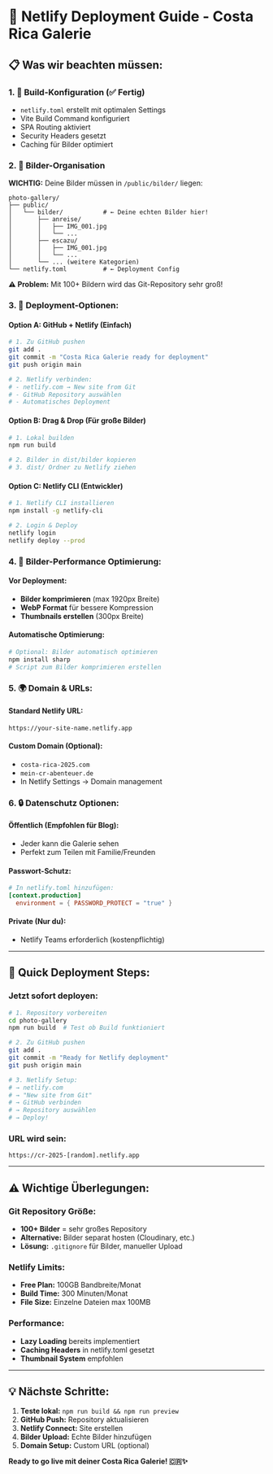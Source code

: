 # 🚀 Netlify Deployment Guide - Costa Rica Galerie

## 📋 **Was wir beachten müssen:**

### **1. 🔧 Build-Konfiguration (✅ Fertig)**
- `netlify.toml` erstellt mit optimalen Settings
- Vite Build Command konfiguriert
- SPA Routing aktiviert
- Security Headers gesetzt
- Caching für Bilder optimiert

### **2. 📁 Bilder-Organisation**

**WICHTIG:** Deine Bilder müssen in `/public/bilder/` liegen:
```
photo-gallery/
├── public/
│   └── bilder/           # ← Deine echten Bilder hier!
│       ├── anreise/
│       │   ├── IMG_001.jpg
│       │   └── ...
│       ├── escazu/
│       │   ├── IMG_001.jpg
│       │   └── ...
│       └── ... (weitere Kategorien)
└── netlify.toml          # ← Deployment Config
```

**⚠️ Problem:** Mit 100+ Bildern wird das Git-Repository sehr groß!

### **3. 🎯 Deployment-Optionen:**

#### **Option A: GitHub + Netlify (Einfach)**
```bash
# 1. Zu GitHub pushen
git add .
git commit -m "Costa Rica Galerie ready for deployment"
git push origin main

# 2. Netlify verbinden:
# - netlify.com → New site from Git
# - GitHub Repository auswählen
# - Automatisches Deployment
```

#### **Option B: Drag & Drop (Für große Bilder)**
```bash
# 1. Lokal builden
npm run build

# 2. Bilder in dist/bilder kopieren
# 3. dist/ Ordner zu Netlify ziehen
```

#### **Option C: Netlify CLI (Entwickler)**
```bash
# 1. Netlify CLI installieren
npm install -g netlify-cli

# 2. Login & Deploy
netlify login
netlify deploy --prod
```

### **4. 📸 Bilder-Performance Optimierung:**

#### **Vor Deployment:**
- **Bilder komprimieren** (max 1920px Breite)
- **WebP Format** für bessere Kompression
- **Thumbnails erstellen** (300px Breite)

#### **Automatische Optimierung:**
```bash
# Optional: Bilder automatisch optimieren
npm install sharp
# Script zum Bilder komprimieren erstellen
```

### **5. 🌍 Domain & URLs:**

#### **Standard Netlify URL:**
`https://your-site-name.netlify.app`

#### **Custom Domain (Optional):**
- `costa-rica-2025.com`
- `mein-cr-abenteuer.de`
- In Netlify Settings → Domain management

### **6. 🔒 Datenschutz Optionen:**

#### **Öffentlich (Empfohlen für Blog):**
- Jeder kann die Galerie sehen
- Perfekt zum Teilen mit Familie/Freunden

#### **Passwort-Schutz:**
```toml
# In netlify.toml hinzufügen:
[context.production]
  environment = { PASSWORD_PROTECT = "true" }
```

#### **Private (Nur du):**
- Netlify Teams erforderlich (kostenpflichtig)

---

## 🚀 **Quick Deployment Steps:**

### **Jetzt sofort deployen:**
```bash
# 1. Repository vorbereiten
cd photo-gallery
npm run build  # Test ob Build funktioniert

# 2. Zu GitHub pushen
git add .
git commit -m "Ready for Netlify deployment"
git push origin main

# 3. Netlify Setup:
# → netlify.com
# → "New site from Git"
# → GitHub verbinden
# → Repository auswählen
# → Deploy!
```

### **URL wird sein:**
`https://cr-2025-[random].netlify.app`

---

## ⚠️ **Wichtige Überlegungen:**

### **Git Repository Größe:**
- **100+ Bilder** = sehr großes Repository
- **Alternative:** Bilder separat hosten (Cloudinary, etc.)
- **Lösung:** `.gitignore` für Bilder, manueller Upload

### **Netlify Limits:**
- **Free Plan:** 100GB Bandbreite/Monat
- **Build Time:** 300 Minuten/Monat
- **File Size:** Einzelne Dateien max 100MB

### **Performance:**
- **Lazy Loading** bereits implementiert
- **Caching Headers** in netlify.toml gesetzt
- **Thumbnail System** empfohlen

---

## 💡 **Nächste Schritte:**

1. **Teste lokal:** `npm run build && npm run preview`
2. **GitHub Push:** Repository aktualisieren
3. **Netlify Connect:** Site erstellen
4. **Bilder Upload:** Echte Bilder hinzufügen
5. **Domain Setup:** Custom URL (optional)

**Ready to go live mit deiner Costa Rica Galerie! 🇨🇷✨**
